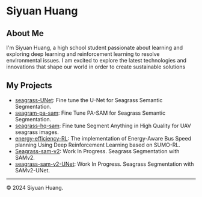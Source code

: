 
# Siyuan Huang

## About Me

I'm Siyuan Huang, a high school student passionate about learning and exploring deep learning and reinforcement learning to resolve environmental issues. I am excited to explore the latest technologies and innovations that shape our world in order to create sustainable solutions

## My Projects

- [seagrass-UNet](https://github.com/siyuan668/seagrass-UNet): Fine tune the U-Net for Seagrass Semantic Segmentation.
- [seagram-pa-sam](https://github.com/siyuan668/seagram-pa-sam): Fine Tune PA-SAM for Seagrass Semantic Segmentation.
- [seagrass-hq-sam](https://github.com/siyuan668/seagrass-hq-sam): Fine tune Segment Anything in High Quality for UAV seagrass images.
- [energy-efficiency-RL](https://github.com/siyuan668/energy-efficiency-RL): The implementation of Energy-Aware Bus Speed planning Using Deep Reinforcement Learning based on SUMO-RL.
- [Seagrass-sam-v2](https://github.com/siyuan668/Seagrass-sam-v2): Work In Progress. Seagrass Segmentation with SAMv2.
- [seagrass-sam-v2-UNet](https://github.com/siyuan668/seagrass-sam-v2-UNet): Work In Progress. Seagrass Segmentation with SAMv2-UNet.


---

© 2024 Siyuan Huang.